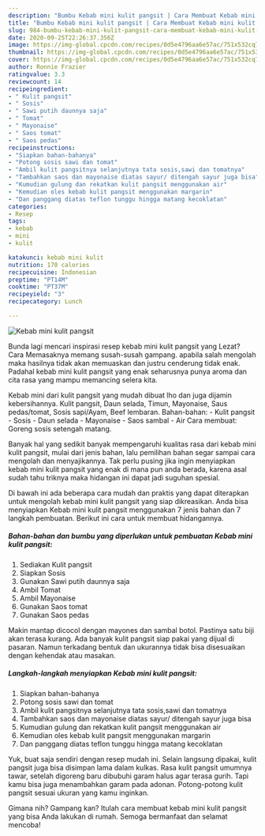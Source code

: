 ```yaml
---
description: "Bumbu Kebab mini kulit pangsit | Cara Membuat Kebab mini kulit pangsit Yang Enak Banget"
title: "Bumbu Kebab mini kulit pangsit | Cara Membuat Kebab mini kulit pangsit Yang Enak Banget"
slug: 984-bumbu-kebab-mini-kulit-pangsit-cara-membuat-kebab-mini-kulit-pangsit-yang-enak-banget
date: 2020-09-25T22:26:37.356Z
image: https://img-global.cpcdn.com/recipes/0d5e4796aa6e57ac/751x532cq70/kebab-mini-kulit-pangsit-foto-resep-utama.jpg
thumbnail: https://img-global.cpcdn.com/recipes/0d5e4796aa6e57ac/751x532cq70/kebab-mini-kulit-pangsit-foto-resep-utama.jpg
cover: https://img-global.cpcdn.com/recipes/0d5e4796aa6e57ac/751x532cq70/kebab-mini-kulit-pangsit-foto-resep-utama.jpg
author: Ronnie Frazier
ratingvalue: 3.3
reviewcount: 14
recipeingredient:
- " Kulit pangsit"
- " Sosis"
- " Sawi putih daunnya saja"
- " Tomat"
- " Mayonaise"
- " Saos tomat"
- " Saos pedas"
recipeinstructions:
- "Siapkan bahan-bahanya"
- "Potong sosis sawi dan tomat"
- "Ambil kulit pangsitnya selanjutnya tata sosis,sawi dan tomatnya"
- "Tambahkan saos dan mayonaise diatas sayur/ ditengah sayur juga bisa"
- "Kumudian gulung dan rekatkan kulit pangsit menggunakan air"
- "Kemudian oles kebab kulit pangsit menggunakan margarin"
- "Dan panggang diatas teflon tunggu hingga matang kecoklatan"
categories:
- Resep
tags:
- kebab
- mini
- kulit

katakunci: kebab mini kulit 
nutrition: 170 calories
recipecuisine: Indonesian
preptime: "PT14M"
cooktime: "PT37M"
recipeyield: "3"
recipecategory: Lunch

---
```



![Kebab mini kulit pangsit](https://img-global.cpcdn.com/recipes/0d5e4796aa6e57ac/751x532cq70/kebab-mini-kulit-pangsit-foto-resep-utama.jpg)

Bunda lagi mencari inspirasi resep kebab mini kulit pangsit yang Lezat? Cara Memasaknya memang susah-susah gampang. apabila salah mengolah maka hasilnya tidak akan memuaskan dan justru cenderung tidak enak. Padahal kebab mini kulit pangsit yang enak seharusnya punya aroma dan cita rasa yang mampu memancing selera kita.

Kebab mini dari kulit pangsit yang mudah dibuat lho dan juga dijamin kebersihannya. Kulit pangsit, Daun selada, Timun, Mayonaise, Saus pedas/tomat, Sosis sapi/Ayam, Beef lembaran. Bahan-bahan: - Kulit pangsit - Sosis - Daun selada - Mayonaise - Saos sambal - Air Cara membuat: Goreng sosis setengah matang.

Banyak hal yang sedikit banyak mempengaruhi kualitas rasa dari kebab mini kulit pangsit, mulai dari jenis bahan, lalu pemilihan bahan segar sampai cara mengolah dan menyajikannya. Tak perlu pusing jika ingin menyiapkan kebab mini kulit pangsit yang enak di mana pun anda berada, karena asal sudah tahu triknya maka hidangan ini dapat jadi suguhan spesial.


Di bawah ini ada beberapa cara mudah dan praktis yang dapat diterapkan untuk mengolah kebab mini kulit pangsit yang siap dikreasikan. Anda bisa menyiapkan Kebab mini kulit pangsit menggunakan 7 jenis bahan dan 7 langkah pembuatan. Berikut ini cara untuk membuat hidangannya.

<!--inarticleads1-->

##### Bahan-bahan dan bumbu yang diperlukan untuk pembuatan Kebab mini kulit pangsit:

1. Sediakan  Kulit pangsit
1. Siapkan  Sosis
1. Gunakan  Sawi putih daunnya saja
1. Ambil  Tomat
1. Ambil  Mayonaise
1. Gunakan  Saos tomat
1. Gunakan  Saos pedas


Makin mantap dicocol dengan mayones dan sambal botol. Pastinya satu biji akan terasa kurang. Ada banyak kulit pangsit siap pakai yang dijual di pasaran. Namun terkadang bentuk dan ukurannya tidak bisa disesuaikan dengan kehendak atau masakan. 

<!--inarticleads2-->

##### Langkah-langkah menyiapkan Kebab mini kulit pangsit:

1. Siapkan bahan-bahanya
1. Potong sosis sawi dan tomat
1. Ambil kulit pangsitnya selanjutnya tata sosis,sawi dan tomatnya
1. Tambahkan saos dan mayonaise diatas sayur/ ditengah sayur juga bisa
1. Kumudian gulung dan rekatkan kulit pangsit menggunakan air
1. Kemudian oles kebab kulit pangsit menggunakan margarin
1. Dan panggang diatas teflon tunggu hingga matang kecoklatan


Yuk, buat saja sendiri dengan resep mudah ini. Selain langsung dipakai, kulit pangsit juga bisa disimpan lama dalam kulkas. Rasa kulit pangsit umumnya tawar, setelah digoreng baru dibubuhi garam halus agar terasa gurih. Tapi kamu bisa juga menambahkan garam pada adonan. Potong-potong kulit pangsit sesuai ukuran yang kamu inginkan. 

Gimana nih? Gampang kan? Itulah cara membuat kebab mini kulit pangsit yang bisa Anda lakukan di rumah. Semoga bermanfaat dan selamat mencoba!
